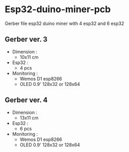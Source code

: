 # Esp32-duino-miner-pcb
Gerber file esp32 duino miner with 4 esp32 and 6 esp32



Gerber ver. 3
------------------
- Dimension : 
  - 10x11 cm
- Esp32 : 
  - 4 pcs
- Monitoring : 
  - Wemos D1 esp8266 
  - OLED 0.9' 128x32 or 128x64


Gerber ver. 4
------------------
- Dimension : 
  - 13x11 cm
- Esp32 : 
  - 6 pcs
- Monitoring : 
  - Wemos D1 esp8266 
  - OLED 0.9' 128x32 or 128x64
